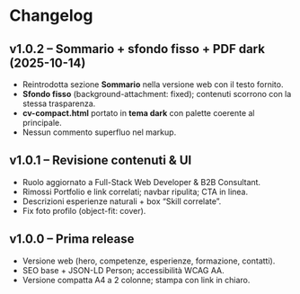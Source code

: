 # Changelog

## v1.0.2 – Sommario + sfondo fisso + PDF dark (2025-10-14)
- Reintrodotta sezione **Sommario** nella versione web con il testo fornito.
- **Sfondo fisso** (background-attachment: fixed); contenuti scorrono con la stessa trasparenza.
- **cv-compact.html** portato in **tema dark** con palette coerente al principale.
- Nessun commento superfluo nel markup.

## v1.0.1 – Revisione contenuti & UI
- Ruolo aggiornato a Full-Stack Web Developer & B2B Consultant.
- Rimossi Portfolio e link correlati; navbar ripulita; CTA in linea.
- Descrizioni esperienze naturali + box “Skill correlate”.
- Fix foto profilo (object-fit: cover).

## v1.0.0 – Prima release
- Versione web (hero, competenze, esperienze, formazione, contatti).
- SEO base + JSON-LD Person; accessibilità WCAG AA.
- Versione compatta A4 a 2 colonne; stampa con link in chiaro.
